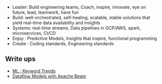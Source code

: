 
* Leader: Build engineering teams, Coach, inspire, innovate, eye on future, lead, teamwork, have fun
* Build: well-orchestrated, self-healing, scalable, stable  solutions that yield real-time data availability and insights
* Systems: real-time streams, Data pipelines in GCP/AWS, spark, microservices, CI/CD
* Enjoy : Predictive Models, Insights that inspire, functional programming
* Create : Coding standards, Engineering standards

## Write ups 

* [ML : Keyword Trends](keyword_trends.md)
* [Dataflow Models with Apache Beam](keyword_trends.md)




